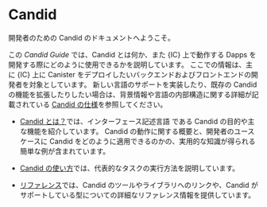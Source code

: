 # Candid

開発者のための Candid のドキュメントへようこそ。

この _Candid Guide_ では、Candid とは何か、また {IC} 上で動作する Dapps を開発する際にどのように使用できるかを説明しています。 ここでの情報は、主に {IC} 上に Canister をデプロイしたいバックエンドおよびフロントエンドの開発者を対象としています。 新しい言語のサポートを実装したり、既存の Candid の機能を拡張したりしたい場合は、背景情報や言語の内部構造に関する詳細が記載されている [Candid の仕様](https://github.com/dfinity/candid/blob/master/spec/Candid.md)を参照してください。

- [Candid とは？](candid-concepts.md)では、インターフェース記述言語 である Candid の目的や主な機能を紹介しています。 Candid の動作に関する概要と、開発者のユースケースに Candid をどのように適用できるのかの、実用的な知識が得られる簡単な例が含まれています。

- [Candid の使い方](candid-howto.md)では、代表的なタスクの実行方法を説明しています。

- [リファレンス](../../../references/candid-ref.md)では、Candid のツールやライブラリへのリンクや、Candid がサポートしている型についての詳細なリファレンス情報を提供しています。

<!--
# Candid

Welcome to the Candid documentation for developers.

This *Candid Guide* explains what Candid is and how you can use it when developing dapps to run on the IC. The information here is intended primarily for backend and frontend developers who want to deploy canisters on the IC. If you want to *implement* support for a new language or *extend* existing Candid features, you should refer to the formal [Candid specification](https://github.com/dfinity/candid/blob/master/spec/Candid.md) for background information and details about the internal structure of the language.

-   The [What is Candid?](candid-concepts.md) section introduces the purpose and key features of the Candid interface description language. It includes an overview of how Candid works and some simple examples to give you a working knowledge of how you can apply Candid to your use case.

-   The [How to](candid-howto.md) section explains how to perform typical tasks.

-   The [Reference](../../../references/candid-ref.md) section provides links to Candid tools and libraries and detailed reference information about Candid supported types.

-->
